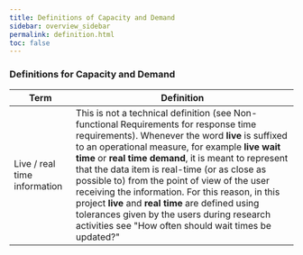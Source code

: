 ```yaml
---
title: Definitions of Capacity and Demand
sidebar: overview_sidebar
permalink: definition.html
toc: false
---
```


### Definitions for Capacity and Demand

|Term             |Definition                                |
|-----------------|------------------------------------------|
|Live / real time information| This is not a technical definition (see Non-functional Requirements for response time requirements). Whenever the word **live** is suffixed to an operational measure, for example **live wait time** or **real time demand**, it is meant to represent that the data item is real-time (or as close as possible to) from the point of view of the user receiving the information.  For this reason, in this project **live** and **real time** are defined using tolerances given by the users during research activities see "How often should wait times be updated?"|


                                   
